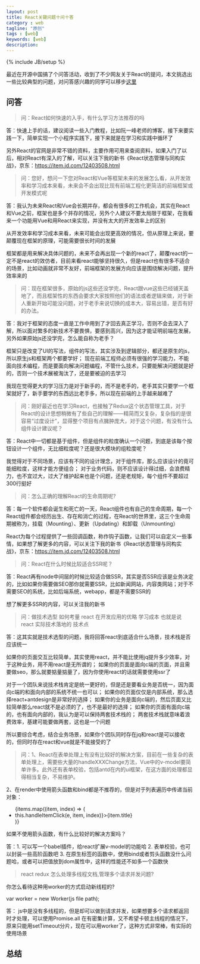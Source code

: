 ```yaml
---
layout: post
title: React关键问题十问十答
category : web
tagline: "原创"
tags : [web]
keywords: [web]
description: 
---
```

{% include JB/setup %}

最近在开源中国搞了个问答活动，收到了不少网友关于React的提问，本文挑选出一些比较典型的问题，对问答感兴趣的同学可以移步[这里](https://www.oschina.net/question/2720166_2285981)

## 问答

> 问：React如何快速的入手，有什么学习方法推荐的吗

答：快速上手的话，建议阅读一些入门教程，比如阮一峰老师的博客，接下来要实践一下，简单实现一个小程序实践下，接下来就是在学习和实践中循环了

另外React的官网是非常不错的资料，主要作用可用来查阅资料，如果入门了以后，相对React有深入的了解，可以关注下我的新书《React状态管理与同构实战》，京东：https://item.jd.com/12403508.html

> 问：您好，想问一下您对React和Vue等框架未来的发展怎么看，从开发效率和学习成本来看，未来会不会出现比现有前端工程化更简洁的前端框架或开发模式呢

答：我认为未来React和Vue会长期并存，都会有很多的工作机会，其实在React和Vue之前，框架也是多个并存的情况，另外个人建议不要太局限于框架，在我看来一个功能用Vue和用React来实现，并没有太大的开发效率上的区别

从开发效率和学习成本来看，未来可能会出现更高效的情况，但从原理上来说，要颠覆现在框架的原理，可能需要很长时间的发展

框架都是用来解决具体问题的，未来不会再出现一个新的react了，颠覆react的一定不是react的效仿者，目前来看react能够坚持很久，但是react也有很多不适合的场景，比如动画就非常不友好，前端框架的发展方向应该是围绕解决问题，提升效率来的

> 问：现在框架很多，原始的js这些还没学完，React跟vue这些已经铺天盖地了，而且框架性的东西会要求大家按照他们的语法或者逻辑来做，对于新人重新开始可能没问题，对于老手来说切换的成本大，容易出错，是否有好的办法。

答：我对于框架的态度一直是工作中用到了才回去真正学习，否则不会去深入了解，所以面对繁多的新技术不要畏惧，要感到高兴，因为这才能证明前端在发展，另外如果原始js还没学完，怎么能自称为老手？

框架只是改变了UI的写法，组件的写法，其实涉及到逻辑部分，都还是原生的js，所以原生js和框架两个都要学好；
现在前端工程师必须有很强的学习能力，不能面向技术编程，而是要面向解决问题编程，不管什么技术，只要能解决问题就是好的，否则一个技术展被淘汰了，还是要被迫的去学习

我现在觉得更大的学习压力是对于新手的，而不是老手的，老手其实只要学一个框架就好了，新手要学的东西远比老手多，所以现在前端的上手越来越难了

> 问：刚好最近也在学习React，也接触了Redux这个状态管理工具，对于React的设计思想稍微有了些自己的理解——精简而又复杂，复杂指的是很容易“过度设计”，显得整个项目有点臃肿庞大，对于这个问题，有没有什么组件设计建议呢？

答：React中一切都是基于组件，但是组件的粒度确认一个问题，到底是该每个按钮设计一个组件，无比细粒度呢？还是很大模块的组粒度呢？

我觉得对于不同场景，应该有不同的设计理念，对于组件库，那么应该设计的竟可能细粒度，这样才能方便组合；
对于业务代码，则不应该设计得过细，会浪费精力，也不宜过大，过大了维护起来也是个问题，还是老规矩，每个组件不要超过300行挺好

> 问：怎么正确的理解React的生命周期呢?

答：每一个软件都会诞生和死亡的一天，React组件也有自己的生命周期，每一个React组件都会经历出生、存在和消亡的过程，在React的世界里，这三个生命周期被称为，挂载（Mounting）、更新（Updating）和卸载（Unmounting）

React为每个过程提供了一些回调函数，称作钩子函数，让我们可以自定义一些事情，如果想了解更多的内容，可以关注下我的新书《React状态管理与同构实战》，京东：https://item.jd.com/12403508.html

> 问：React在什么时候比较适合SSR呢？

答：React再有node中间层的时候比较适合做SSR，其实是否SSR应该是业务决定的，比如如果你需要做SEO那你就需要SSR，比如新闻网站，内容类网站；对于不需要SEO的系统，比如后端系统，webapp，都是不需要SSR的

想了解更多SSR的内容，可以关注我的新书

> 问：做技术选型 如何考量 react  在开发应用的优略   学习成本     也就是说   react   实际技术落地的  技术点

答：这其实就是技术选型的问题，我将回答react到底适合什么场景，技术栈是否应该统一

如果你的页面交互比较简单，其实使用react，并不能比使用jq提升多少效率，对于这种业务，用不用react是无所谓的；
如果你的页面是面向c端的页面，并且需要做seo，那么就要掂量掂量了，因为你使用react的话就需要使用ssr了

对于一个团队来说技术栈肯定是统一更好的，但是还是要看业务是否统一，因为面向c端的和面向内部的系统不统一也可以；
如果你的页面仅仅是内部系统，那么选择react+antdesign是非常好的选择；
如果你的业务是面向c端的，然后页面又比较简单那么react就不是必须的了，也不是最好的选择；
如果你的页面有面向c端的，也有面向内部的，我认为是可以保持两套技术栈的；
两套技术栈就意味着浪费效率，基建可能要做两套，这也是一个问题

所以要综合考虑，结合业务场景，如果你个团队同时存在jq和react是可以接收的，但同时存在react和vue就是不能接受的了

> 问：1、React在表单处理上有没有比较好的解决方案，目前在一些复杂的表单处理上，需要些大量的handleXXXChange方法，Vue中的v-model要简单许多。此外还有表单校验，包括antd在内的ui框架，在这方面的处理都显得相当复杂，不易维护。

2、在render中使用箭头函数和bind都是不推荐的，但是对于列表遍历中传递当前对象：

<ul>
  {items.map((item, index) => (
    <li onClick={(e) => this.handleItemClick(e, item, index)}>{item.title}</li>
  )}
</ul>
如果不使用箭头函数，有什么比较好的解决方案吗？

答：1. 可以写一个babel插件，给react扩展v-model的功能哈
2. 表单校验，也可以封装一些高阶函数吧
3. 在原生标签的函数中，使用bind或者剪头函数没什么问题哈，或者可以把值放到dom属性中，这样的性能还不如多一个函数快

> react redux 怎么处理多线程文档,管理多个请求并发问题?

你怎么看待这种用worker的方式启动新线程的? 

var worker = new Worker(js file path);

答：
js中是没有多线程的，但是却可以做到请求并发，如果想要多个请求都返回时才处理，可以使用Promise.all 
在有密集计算，又不希望卡顿主线程的情况下，原来只能用setTimeout分片，现在可以用worker了，这种方式非常棒，有实际的使用场景

## 总结
